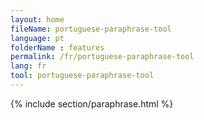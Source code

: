 ```yaml
---
layout: home
fileName: portuguese-paraphrase-tool
language: pt
folderName : features
permalink: /fr/portuguese-paraphrase-tool
lang: fr
tool: portuguese-paraphrase-tool
---
```

{% include section/paraphrase.html %}